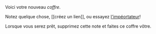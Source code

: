 Voici votre nouveau *coffre*.

Notez quelque chose, [[créez un lien]], ou essayez [l'impéortateur](https://help.obsidian.md/Plugins/Importer)!

Lorsque vous serez prêt, supprimez cette note et faites ce coffre vôtre.